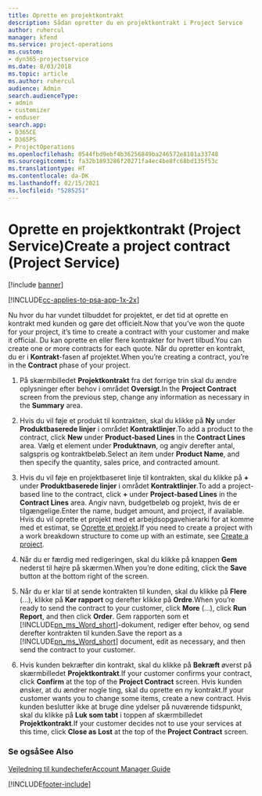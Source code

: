 ```yaml
---
title: Oprette en projektkontrakt
description: Sådan opretter du en projektkontrakt i Project Service
author: ruhercul
manager: kfend
ms.service: project-operations
ms.custom:
- dyn365-projectservice
ms.date: 8/03/2018
ms.topic: article
ms.author: ruhercul
audience: Admin
search.audienceType:
- admin
- customizer
- enduser
search.app:
- D365CE
- D365PS
- ProjectOperations
ms.openlocfilehash: 0544fbd9ebf4b36256849ba246572e8101a33748
ms.sourcegitcommit: fa32b1893286f20271fa4ec4be8fc68bd135f53c
ms.translationtype: HT
ms.contentlocale: da-DK
ms.lasthandoff: 02/15/2021
ms.locfileid: "5285251"
---
```

# <a name="create-a-project-contract-project-service"></a><span data-ttu-id="25bb6-103">Oprette en projektkontrakt (Project Service)</span><span class="sxs-lookup"><span data-stu-id="25bb6-103">Create a project contract (Project Service)</span></span>

[!include [banner](../includes/psa-now-project-operations.md)]

[!INCLUDE[cc-applies-to-psa-app-1x-2x](../includes/cc-applies-to-psa-app-1x-2x.md)]

<span data-ttu-id="25bb6-104">Nu hvor du har vundet tilbuddet for projektet, er det tid at oprette en kontrakt med kunden og gøre det officielt.</span><span class="sxs-lookup"><span data-stu-id="25bb6-104">Now that you’ve won the quote for your project, it’s time to create a contract with your customer and make it official.</span></span> <span data-ttu-id="25bb6-105">Du kan oprette en eller flere kontrakter for hvert tilbud.</span><span class="sxs-lookup"><span data-stu-id="25bb6-105">You can create one or more contracts for each quote.</span></span> <span data-ttu-id="25bb6-106">Når du opretter en kontrakt, du er i **Kontrakt**-fasen af projektet.</span><span class="sxs-lookup"><span data-stu-id="25bb6-106">When you’re creating a contract, you’re in the **Contract** phase of your project.</span></span>  
  
1. <span data-ttu-id="25bb6-107">På skærmbilledet **Projektkontrakt** fra det forrige trin skal du ændre oplysninger efter behov i området **Oversigt**.</span><span class="sxs-lookup"><span data-stu-id="25bb6-107">In the **Project Contract** screen from the previous step, change any information as necessary in the **Summary** area.</span></span>  
  
2. <span data-ttu-id="25bb6-108">Hvis du vil føje et produkt til kontrakten, skal du klikke på **Ny** under **Produktbaserede linjer** i området **Kontraktlinjer**.</span><span class="sxs-lookup"><span data-stu-id="25bb6-108">To add a product to the contract, click **New** under **Product-based Lines** in the **Contract Lines** area.</span></span> <span data-ttu-id="25bb6-109">Vælg et element under **Produktnavn**, og angiv derefter antal, salgspris og kontraktbeløb.</span><span class="sxs-lookup"><span data-stu-id="25bb6-109">Select an item under **Product Name**, and then specify the quantity, sales price, and contracted amount.</span></span>  
  
3. <span data-ttu-id="25bb6-110">Hvis du vil føje en projektbaseret linje til kontrakten, skal du klikke på **+** under **Produktbaserede linjer** i området **Kontraktlinjer**.</span><span class="sxs-lookup"><span data-stu-id="25bb6-110">To add a project-based line to the contract, click **+** under **Project-based Lines** in the **Contract Lines** area.</span></span> <span data-ttu-id="25bb6-111">Angiv navn, budgetbeløb og projekt, hvis de er tilgængelige.</span><span class="sxs-lookup"><span data-stu-id="25bb6-111">Enter the name, budget amount, and project, if available.</span></span> <span data-ttu-id="25bb6-112">Hvis du vil oprette et projekt med et arbejdsopgavehierarki for at komme med et estimat, se [Oprette et projekt](../psa/create-project.md).</span><span class="sxs-lookup"><span data-stu-id="25bb6-112">If you need to create a project with a work breakdown structure to come up with an estimate, see [Create a project](../psa/create-project.md).</span></span>  
  
4. <span data-ttu-id="25bb6-113">Når du er færdig med redigeringen, skal du klikke på knappen **Gem** nederst til højre på skærmen.</span><span class="sxs-lookup"><span data-stu-id="25bb6-113">When you’re done editing, click the **Save** button at the bottom right of the screen.</span></span>  
  
5. <span data-ttu-id="25bb6-114">Når du er klar til at sende kontrakten til kunden, skal du klikke på **Flere** (...), klikke på **Kør rapport** og derefter klikke på **Ordre**.</span><span class="sxs-lookup"><span data-stu-id="25bb6-114">When you’re ready to send the contract to your customer, click **More** (…), click **Run Report**, and then click **Order**.</span></span> <span data-ttu-id="25bb6-115">Gem rapporten som et [!INCLUDE[pn_ms_Word_short](../includes/pn-ms-word-short.md)]-dokument, rediger efter behov, og send derefter kontrakten til kunden.</span><span class="sxs-lookup"><span data-stu-id="25bb6-115">Save the report as a [!INCLUDE[pn_ms_Word_short](../includes/pn-ms-word-short.md)] document, edit as necessary, and then send the contract to your customer.</span></span>  
  
6. <span data-ttu-id="25bb6-116">Hvis kunden bekræfter din kontrakt, skal du klikke på **Bekræft** øverst på skærmbilledet **Projektkontrakt**.</span><span class="sxs-lookup"><span data-stu-id="25bb6-116">If your customer confirms your contract, click **Confirm** at the top of the **Project Contract** screen.</span></span> <span data-ttu-id="25bb6-117">Hvis kunden ønsker, at du ændrer nogle ting, skal du oprette en ny kontrakt.</span><span class="sxs-lookup"><span data-stu-id="25bb6-117">If your customer wants you to change some items, create a new contract.</span></span> <span data-ttu-id="25bb6-118">Hvis kunden beslutter ikke at bruge dine ydelser på nuværende tidspunkt, skal du klikke på **Luk som tabt** i toppen af skærmbilledet **Projektkontrakt**.</span><span class="sxs-lookup"><span data-stu-id="25bb6-118">If your customer decides not to use your services at this time, click **Close as Lost** at the top of the **Project Contract** screen.</span></span>  
  
### <a name="see-also"></a><span data-ttu-id="25bb6-119">Se også</span><span class="sxs-lookup"><span data-stu-id="25bb6-119">See Also</span></span>  
 [<span data-ttu-id="25bb6-120">Vejledning til kundechefer</span><span class="sxs-lookup"><span data-stu-id="25bb6-120">Account Manager Guide</span></span>](../psa/account-manager-guide.md)


[!INCLUDE[footer-include](../includes/footer-banner.md)]